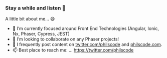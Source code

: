 ### Stay a while and listen 👋

A little bit about me... 😄

- 👀 I’m currently focused around Front End Technologies (Angular, Ionic, Nx, Phaser, Cypress, JEST)
- 💞️ I’m looking to collaborate on any Phaser projects!
- 📝 I frequently post content on [twitter.com/philscode](https://www.twitter.com/philscode) and [philscode.com](https://www.philscode.com).
- 📫 Best place to reach me: ... https://twitter.com/philscode
